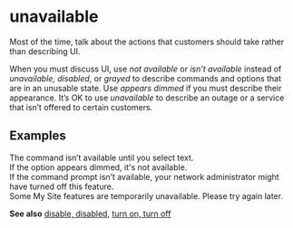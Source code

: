 # unavailable

Most of the time, talk about the actions that customers should take rather than describing UI. 

When you must discuss UI, use *not available* or *isn’t available* instead of *unavailable, disabled*, or *grayed* to describe commands and options that are in an unusable state. Use *appears dimmed* if you must describe their appearance. It’s OK to use *unavailable* to describe an outage or a service that isn’t offered to certain customers.  

## Examples

The command isn’t available until you select text.  
If the option appears dimmed, it's not available.  
If the command prompt isn’t available, your network administrator might have turned off this feature.  
Some My Site features are temporarily unavailable. Please try again later.

**See also** [disable, disabled](../d/disable-disabled.md), [turn on, turn off](../t/turn-on-turn-off.md)
